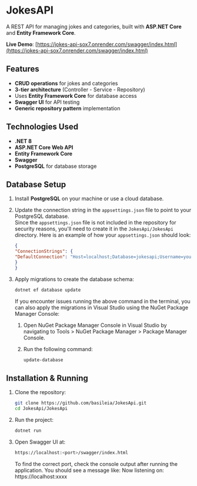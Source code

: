 # JokesAPI  
A REST API for managing jokes and categories, built with **ASP.NET Core** and **Entity Framework Core**.

**Live Demo**: [https://jokes-api-sox7.onrender.com/swagger/index.html](https://jokes-api-sox7.onrender.com/swagger/index.html)

## Features  
- **CRUD operations** for jokes and categories  
- **3-tier architecture** (Controller - Service - Repository)  
- Uses **Entity Framework Core** for database access  
- **Swagger UI** for API testing  
- **Generic repository pattern** implementation  

## Technologies Used  
- **.NET 8**  
- **ASP.NET Core Web API**  
- **Entity Framework Core**  
- **Swagger** 
- **PostgreSQL** for database storage 

## Database Setup  
1. Install **PostgreSQL** on your machine or use a cloud database.
   
2. Update the connection string in the `appsettings.json` file to point to your PostgreSQL database.  
   Since the `appsettings.json` file is not included in the repository for security reasons, you'll need to create it in the `JokesApi/JokesApi` directory.
   Here is an example of how your `appsettings.json` should look:
   
   ```json
   {
   "ConnectionStrings": {
   "DefaultConnection": "Host=localhost;Database=jokesapi;Username=yourusername;Password=yourpassword"
   }
   }
   ```
   
3. Apply migrations to create the database schema:
   ```bash 
   dotnet ef database update
   ```
   If you encounter issues running the above command in the terminal, you can also apply the migrations in Visual Studio using the NuGet Package Manager Console:
   
   1. Open NuGet Package Manager Console in Visual Studio by navigating to Tools > NuGet Package Manager > Package Manager Console.

   2. Run the following command:
      ```bash 
      update-database
      ```

## Installation & Running  
1. Clone the repository:
   ```bash 
   git clone https://github.com/basileia/JokesApi.git  
   cd JokesApi/JokesApi
   ```

2. Run the project:
   ```bash 
   dotnet run
   ```

3. Open Swagger UI at:
   ```bash 
   https://localhost:<port>/swagger/index.html
   ```
   To find the correct port, check the console output after running the application. You should see a message like: Now listening on: https://localhost:xxxx
